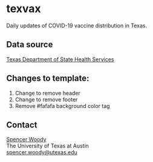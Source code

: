 
# texvax

Daily updates of COVID-19 vaccine distribution in Texas. 

## Data source

[Texas Department of State Health Services][DSHS]

## Changes to template:

1. Change to remove header
2. Change to remove footer
3. Remove #fafafa background color tag

## Contact

[Spencer Woody]  
The University of Texas at Austin  
spencer.woody@utexas.edu

[Spencer Woody]: https://spencerwoody.github.io
[DSHS]: https://www.dshs.texas.gov/coronavirus/immunize/vaccine.aspx 




